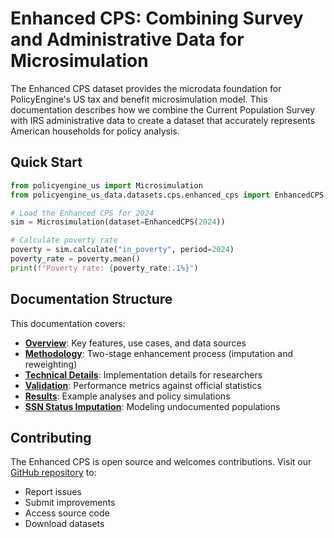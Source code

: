 # Enhanced CPS: Combining Survey and Administrative Data for Microsimulation

The Enhanced CPS dataset provides the microdata foundation for PolicyEngine's US tax and benefit microsimulation model. This documentation describes how we combine the Current Population Survey with IRS administrative data to create a dataset that accurately represents American households for policy analysis.

## Quick Start

```python
from policyengine_us import Microsimulation
from policyengine_us_data.datasets.cps.enhanced_cps import EnhancedCPS

# Load the Enhanced CPS for 2024
sim = Microsimulation(dataset=EnhancedCPS(2024))

# Calculate poverty rate
poverty = sim.calculate("in_poverty", period=2024)
poverty_rate = poverty.mean()
print(f"Poverty rate: {poverty_rate:.1%}")
```

## Documentation Structure

This documentation covers:

- **[Overview](overview)**: Key features, use cases, and data sources
- **[Methodology](methodology)**: Two-stage enhancement process (imputation and reweighting)
- **[Technical Details](technical_details)**: Implementation details for researchers
- **[Validation](validation)**: Performance metrics against official statistics
- **[Results](results)**: Example analyses and policy simulations
- **[SSN Status Imputation](ssn_statuses_imputation)**: Modeling undocumented populations

## Contributing

The Enhanced CPS is open source and welcomes contributions. Visit our [GitHub repository](https://github.com/PolicyEngine/policyengine-us-data) to:
- Report issues
- Submit improvements
- Access source code
- Download datasets

